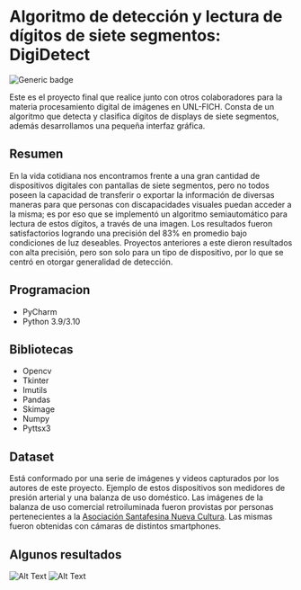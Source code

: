 # Algoritmo de detección y lectura de dígitos de siete segmentos: DigiDetect

![Generic badge](https://img.shields.io/badge/made%20with-Python-blue.svg) 


Este es el proyecto final que realice junto con otros colaboradores para la materia procesamiento digital de imágenes en UNL-FICH. Consta de un algoritmo que detecta y clasifica dígitos de displays de siete segmentos, además desarrollamos una pequeña interfaz gráfica.  

## Resumen 
En la vida cotidiana nos encontramos frente a una gran cantidad de dispositivos digitales con pantallas de siete segmentos, pero no todos poseen la capacidad de transferir o exportar la información de diversas maneras para que personas con discapacidades visuales puedan acceder a la misma; es por eso que se implementó un algoritmo semiautomático para lectura de estos dígitos, a través de una imagen. Los resultados fueron satisfactorios logrando una precisión del 83% en promedio bajo condiciones de luz deseables. Proyectos anteriores a este dieron resultados con alta precisión, pero son solo para un tipo de dispositivo, por lo que se centró en otorgar generalidad de detección.

## Programacion 
- PyCharm 
- Python 3.9/3.10


## Bibliotecas 
- Opencv 
- Tkinter
- Imutils
- Pandas
- Skimage
- Numpy
- Pyttsx3

## Dataset 
Está conformado por una serie de imágenes y videos capturados por los autores de este proyecto. Ejemplo de estos dispositivos son medidores de presión arterial y una balanza de uso doméstico. Las imágenes de la balanza de uso comercial retroiluminada fueron provistas por personas pertenecientes a la [Asociación Santafesina Nueva Cultura](https://nuevaculturasf.org.ar/#!/-inicio/). Las mismas fueron obtenidas con cámaras de distintos smartphones. 


## Algunos resultados
![Alt Text](https://media1.giphy.com/media/rW9fiW0QxPlvoPtoNV/giphy.gif?cid=790b7611d8f8c7a5864decff16d9bbe089e6f9dbf40cd123&rid=giphy.gif&ct=g) 
![Alt Text](https://media4.giphy.com/media/kQXr38abpdjLky6loA/giphy.gif?cid=790b7611917c04995b4482c5a8fe75b3138a45cd985476cb&rid=giphy.gif&ct=g) 
